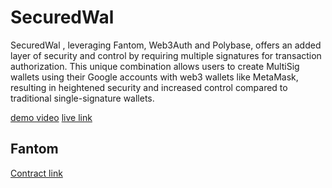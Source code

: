 # SecuredWal

SecuredWal , leveraging Fantom, Web3Auth and Polybase, offers an added layer of security and control by requiring multiple signatures for transaction authorization. This unique combination allows users to create MultiSig wallets using their Google accounts with web3 wallets like MetaMask, resulting in heightened security and increased control compared to traditional single-signature wallets.

[demo video](https://www.loom.com/share/55710bc23bc448e6bbbbf2bc4570ecf9?sid=bb4d46f0-5fcf-4a0f-aa53-a4fac70a6402)
[live link](https://vercel.com/dinesh11515/secure-wal)

## Fantom

[Contract link](https://testnet.ftmscan.com/address/0xe9f35F8C12B10b497D2193398805e5D8Cab1f8E2)
